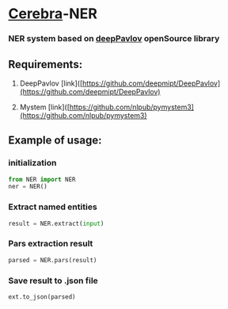 # [Cerebra](cerebra.ai)-NER

### NER system based on [deepPavlov](https://github.com/deepmipt/DeepPavlov) openSource library

## Requirements:

1. DeepPavlov [link]([https://github.com/deepmipt/DeepPavlov](https://github.com/deepmipt/DeepPavlov)

2. Mystem [link]([https://github.com/nlpub/pymystem3](https://github.com/nlpub/pymystem3)



## Example of usage:

### initialization

```python
from NER import NER
ner = NER()
```

### Extract named entities

```python
result = NER.extract(input)
```

### Pars extraction result

```python
parsed = NER.pars(result)
```

### Save result to .json file

```python
ext.to_json(parsed)
```
